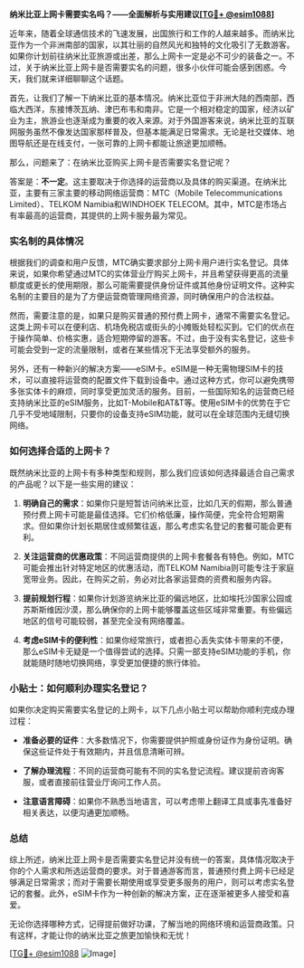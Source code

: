 **纳米比亚上网卡需要实名吗？——全面解析与实用建议[[TG💪+ @esim1088](https://t.me/s/esim1088)]**

近年来，随着全球通信技术的飞速发展，出国旅行和工作的人越来越多。而纳米比亚作为一个非洲南部的国家，以其壮丽的自然风光和独特的文化吸引了无数游客。如果你计划前往纳米比亚旅游或出差，那么上网卡一定是必不可少的装备之一。不过，关于纳米比亚上网卡是否需要实名的问题，很多小伙伴可能会感到困惑。今天，我们就来详细聊聊这个话题。

首先，让我们了解一下纳米比亚的基本情况。纳米比亚位于非洲大陆的西南部，西临大西洋，东接博茨瓦纳、津巴布韦和南非。它是一个相对稳定的国家，经济以矿业为主，旅游业也逐渐成为重要的收入来源。对于外国游客来说，纳米比亚的互联网服务虽然不像发达国家那样普及，但基本能满足日常需求。无论是社交媒体、地图导航还是在线支付，一张可靠的上网卡都能让旅途更加顺畅。

那么，问题来了：在纳米比亚购买上网卡是否需要实名登记呢？

答案是：**不一定**。这主要取决于你选择的运营商以及具体的购买渠道。在纳米比亚，主要有三家主要的移动网络运营商：MTC（Mobile Telecommunications Limited）、TELKOM Namibia和WINDHOEK TELECOM。其中，MTC是市场占有率最高的运营商，其提供的上网卡服务最为常见。

### 实名制的具体情况

根据我们的调查和用户反馈，MTC确实要求部分上网卡用户进行实名登记。具体来说，如果你希望通过MTC的实体营业厅购买上网卡，并且希望获得更高的流量额度或更长的使用期限，那么可能需要提供身份证件或其他身份证明文件。这种实名制的主要目的是为了方便运营商管理网络资源，同时确保用户的合法权益。

然而，需要注意的是，如果只是购买普通的预付费上网卡，通常不需要实名登记。这类上网卡可以在便利店、机场免税店或街头的小摊贩处轻松买到。它们的优点在于操作简单、价格实惠，适合短期停留的游客。不过，由于没有实名登记，这些卡可能会受到一定的流量限制，或者在某些情况下无法享受额外的服务。

另外，还有一种新兴的解决方案——eSIM卡。eSIM是一种无需物理SIM卡的技术，可以直接将运营商的配置文件下载到设备中。通过这种方式，你可以避免携带多张实体卡的麻烦，同时享受更加灵活的服务。目前，一些国际知名的运营商已经支持纳米比亚的eSIM服务，比如T-Mobile和AT&T等。使用eSIM卡的优势在于它几乎不受地域限制，只要你的设备支持eSIM功能，就可以在全球范围内无缝切换网络。

### 如何选择合适的上网卡？

既然纳米比亚的上网卡有多种类型和规则，那么我们应该如何选择最适合自己需求的产品呢？以下是一些实用的建议：

1. **明确自己的需求**：如果你只是短暂访问纳米比亚，比如几天的假期，那么普通预付费上网卡可能是最佳选择。它们价格低廉，操作简便，完全符合短期需求。但如果你计划长期居住或频繁往返，那么考虑实名登记的套餐可能会更有利。

2. **关注运营商的优惠政策**：不同运营商提供的上网卡套餐各有特色。例如，MTC可能会推出针对特定地区的优惠活动，而TELKOM Namibia则可能专注于家庭宽带业务。因此，在购买之前，务必对比各家运营商的资费和服务内容。

3. **提前规划行程**：如果你计划游览纳米比亚的偏远地区，比如埃托沙国家公园或苏斯斯维因沙漠，那么确保你的上网卡能够覆盖这些区域非常重要。有些偏远地区的信号可能较弱，甚至完全没有网络覆盖。

4. **考虑eSIM卡的便利性**：如果你经常旅行，或者担心丢失实体卡带来的不便，那么eSIM卡无疑是一个值得尝试的选择。只需一部支持eSIM功能的手机，你就能随时随地切换网络，享受更加便捷的旅行体验。

### 小贴士：如何顺利办理实名登记？

如果你决定购买需要实名登记的上网卡，以下几点小贴士可以帮助你顺利完成办理过程：

- **准备必要的证件**：大多数情况下，你需要提供护照或身份证作为身份证明。确保这些证件处于有效期内，并且信息清晰可辨。
  
- **了解办理流程**：不同的运营商可能有不同的实名登记流程。建议提前咨询客服，或者直接前往营业厅询问工作人员。
  
- **注意语言障碍**：如果你不熟悉当地语言，可以考虑带上翻译工具或事先准备好相关表达，以便沟通更加顺畅。

### 总结

综上所述，纳米比亚上网卡是否需要实名登记并没有统一的答案，具体情况取决于你的个人需求和所选运营商的要求。对于普通游客而言，普通预付费上网卡已经足够满足日常需求；而对于需要长期使用或享受更多服务的用户，则可以考虑实名登记的套餐。此外，eSIM卡作为一种创新的解决方案，正在逐渐被更多人接受和喜爱。

无论你选择哪种方式，记得提前做好功课，了解当地的网络环境和运营商政策。只有这样，才能让你的纳米比亚之旅更加愉快和无忧！

[[TG💪+ @esim1088](https://t.me/s/esim1088) ![Image](https://i.postimg.cc/4NQfJmqS/Snipaste-2025-05-13-00-14-12.png)]